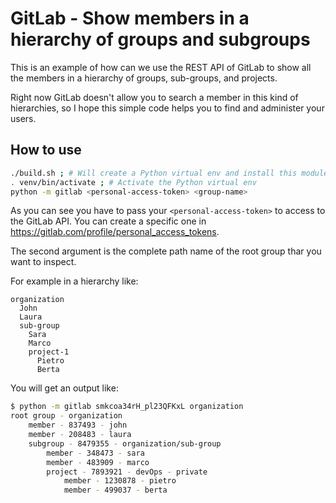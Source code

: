 # GitLab - Show members in a hierarchy of groups and subgroups

This is an example of how can we use the REST API of GitLab to show all the members in a hierarchy of groups, sub-groups, and projects.

Right now GitLab doesn't allow you to search a member in this kind of hierarchies, so I hope this simple code helps you to find and administer your users.

## How to use

```bash
./build.sh ; # Will create a Python virtual env and install this module dependencies
. venv/bin/activate ; # Activate the Python virtual env
python -m gitlab <personal-access-token> <group-name>
```

As you can see you have to pass your `<personal-access-token>` to access to the GitLab API. You can create a specific one in <https://gitlab.com/profile/personal_access_tokens>.

The second argument is the complete path name of the root group thar you want to inspect.

For example in a hierarchy like:

```
organization
  John
  Laura
  sub-group
    Sara
    Marco
    project-1
      Pietro
      Berta
```

You will get an output like:

```bash
$ python -m gitlab smkcoa34rH_pl23QFKxL organization
root group - organization
    member - 837493 - john
    member - 208483 - laura
    subgroup - 8479355 - organization/sub-group
        member - 348473 - sara
        member - 483909 - marco
        project - 7893921 - devOps - private
            member - 1230878 - pietro
            member - 499037 - berta
```
